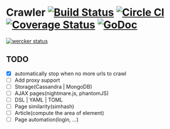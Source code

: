 # Crawler [![Build Status](https://drone.io/github.com/fanyang01/crawler/status.png)](https://drone.io/github.com/fanyang01/crawler/latest) [![Circle CI](https://circleci.com/gh/fanyang01/crawler.svg?style=svg)](https://circleci.com/gh/fanyang01/crawler) [![Coverage Status](https://coveralls.io/repos/fanyang01/crawler/badge.svg?branch=master&service=github)](https://coveralls.io/github/fanyang01/crawler?branch=dev) [![GoDoc](https://godoc.org/github.com/fanyang01/crawler?status.svg)](https://godoc.org/github.com/fanyang01/crawler)
[![wercker status](https://app.wercker.com/status/89b2f8d0d53a17de1b39b5195315f23e/m "wercker status")](https://app.wercker.com/project/bykey/89b2f8d0d53a17de1b39b5195315f23e)

## TODO

- [x] automatically stop when no more urls to crawl
- [ ] Add proxy support
- [ ] Storage(Cassandra | MongoDB)
- [ ] AJAX pages(nightmare.js, phantomJS)
- [ ] DSL | YAML | TOML
- [ ] Page similarity(simhash)
- [ ] Article(compute the area of element)
- [ ] Page automation(login, ...)
